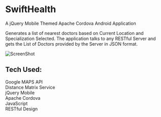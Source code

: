 # SwiftHealth 
A jQuery Mobile Themed Apache Cordova Android Application

Generates a list of nearest doctors based on Current Location and Specialization Selected.
The application talks to any RESTful Server and gets the List of Doctors provided by the Server in JSON format.


![ScreenShot](https://raw.github.com/spiritson/SwiftHealth/master/screenshots/mobileAppScreenshot.png)

Tech Used:
----------
Google MAPS API  
Distance Matrix Service  
jQuery Mobile  
Apache Cordova  
JavaScript  
RESTful Design  
